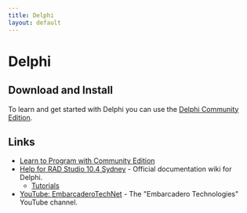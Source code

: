 ```yaml
---
title: Delphi
layout: default
---
```

# Delphi

## Download and Install

To learn and get started with Delphi you can use the [Delphi Community Edition](https://www.embarcadero.com/products/delphi/starter/free-download?aldSet=en-GB).

## Links

* [Learn to Program with Community Edition](https://blogs.embarcadero.com/learn-to-program-with-community-edition/)
* [Help for RAD Studio 10.4 Sydney](https://docwiki.embarcadero.com/RADStudio/Sydney/en/Main_Page) - Official documentation wiki for Delphi.
  * [Tutorials](https://docwiki.embarcadero.com/RADStudio/Sydney/en/Tutorials)
* [YouTube: EmbarcaderoTechNet](https://www.youtube.com/user/EmbarcaderoTechNet) - The "Embarcadero Technologies" YouTube channel.